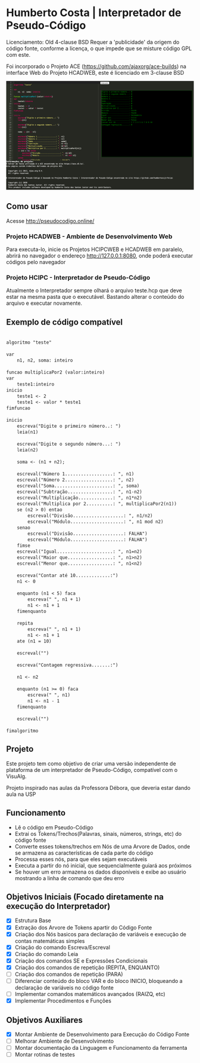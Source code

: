 # Humberto Costa | Interpretador de Pseudo-Código

Licenciamento: Old 4-clause BSD
Requer a 'publicidade' da origem do código fonte, conforme a licença, o que impede que se misture código GPL com este.

Foi incorporado o Projeto ACE (https://github.com/ajaxorg/ace-builds) na interface Web do Projeto HCADWEB, este é licenciado em 3-clause BSD

![Imagem do HCADWEB executando um exemplo](https://github.com/humbertocsjr/hcipc/raw/master/imagem.png)

## Como usar

Acesse http://pseudocodigo.online/

### Projeto HCADWEB - Ambiente de Desenvolvimento Web

Para executa-lo, inicie os Projetos HCIPCWEB e HCADWEB em paralelo, abrirá no navegador o endereço http://127.0.0.1:8080, onde poderá executar códigos pelo navegador

### Projeto HCIPC - Interpretador de Pseudo-Código

Atualmente o Interpretador sempre olhará o arquivo teste.hcp que deve estar na mesma pasta que o executável.
Bastando alterar o conteúdo do arquivo e executar novamente.

## Exemplo de código compatível

```portugol

algoritmo "teste"

var
    n1, n2, soma: inteiro

funcao multiplicaPor2 (valor:inteiro)
var
    teste1:inteiro
inicio
    teste1 <- 2
    teste1 <- valor * teste1
fimfuncao
 
inicio
    escreva("Digite o primeiro número..: ")
    leia(n1)

    escreva("Digite o segundo número...: ")
    leia(n2)

    soma <- (n1 + n2);

    escreval("Número 1..................: ", n1)
    escreval("Número 2..................: ", n2)
    escreval("Soma......................: ", soma)
    escreval("Subtração.................: ", n1-n2)
    escreval("Multiplicação.............: ", n1*n2)
    escreval("Multiplica por 2..........: ", multiplicaPor2(n1))
    se (n2 > 0) entao
        escreval("Divisão...................: ", n1/n2)
        escreval("Módulo....................: ", n1 mod n2)
    senao
        escreval("Divisão...................: FALHA")
        escreval("Módulo....................: FALHA")
    fimse
    escreval("Igual.....................: ", n1=n2)
    escreval("Maior que.................: ", n1>n2)
    escreval("Menor que.................: ", n1<n2)

    escreva("Contar até 10.............:")
    n1 <- 0

    enquanto (n1 < 5) faca
        escreva(" ", n1 + 1)
        n1 <- n1 + 1
    fimenquanto

    repita
        escreva(" ", n1 + 1)
        n1 <- n1 + 1
    ate (n1 = 10)

    escreval("")

    escreva("Contagem regressiva.......:")

    n1 <- n2
    
    enquanto (n1 >= 0) faca
        escreva(" ", n1)
        n1 <- n1 - 1
    fimenquanto

    escreval("")
 
fimalgoritmo

```

## Projeto

Este projeto tem como objetivo de criar uma versão independente de plataforma de um interpretador de Pseudo-Código, compatível com o VisuAlg.

Projeto inspirado nas aulas da Professora Débora, que deveria estar dando aula na USP

## Funcionamento

- Lê o código em Pseudo-Código
- Extrai os Tokens/Trechos(Palavras, sinais, números, strings, etc) do código fonte
- Converte esses tokens/trechos em Nós de uma Arvore de Dados, onde se armazena as características de cada parte do código
- Processa esses nós, para que eles sejam executáveis
- Executa a partir do nó inicial, que sequencialmente guiará aos próximos
- Se houver um erro armazena os dados disponíveis e exibe ao usuário mostrando a linha de comando que deu erro

## Objetivos Iniciais (Focado diretamente na execução do Interpretador)

- [x] Estrutura Base
- [x] Extração dos Arvore de Tokens apartir do Código Fonte
- [x] Criação dos Nós basicos para declaração de variáveis e execução de contas matemáticas simples
- [x] Criação do comando Escreva/Escreval
- [x] Criação do comando Leia
- [x] Criação dos comandos SE e Expressões Condicionais
- [x] Criação dos comandos de repetição (REPITA, ENQUANTO)
- [ ] Criação dos comandos de repetição (PARA)
- [ ] Diferenciar conteúdo do bloco VAR e do bloco INICIO, bloqueando a declaração de variáveis no código fonte
- [ ] Implementar comandos matemáticos avançados (RAIZQ, etc)
- [x] Implementar Procedimentos e Funções

## Objetivos Auxiliares

- [x] Montar Ambiente de Desenvolvimento para Execução do Código Fonte
- [ ] Melhorar Ambiente de Desenvolvimento
- [ ] Montar documentação da Linguagem e Funcionamento da ferramenta
- [ ] Montar rotinas de testes
